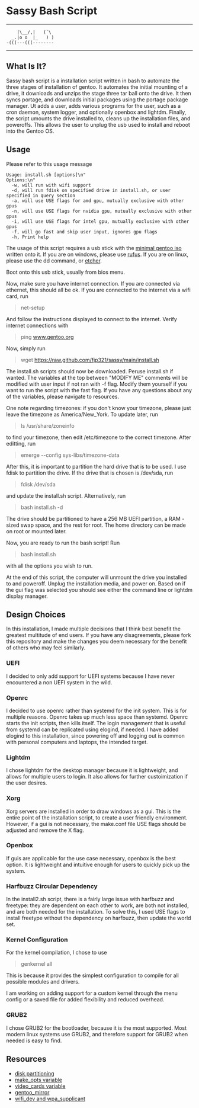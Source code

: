 # Sassy Bash Script
---

        |\__/,|   (`\
      _.|o o  |_   ) )
    -(((---(((--------

---
## What Is It?

Sassy bash script is a installation script written in bash to automate the three stages of installation of gentoo. It automates the initial mounting of a drive, it downloads and unzips the stage three tar ball onto the drive. It then syncs portage, and downloads initial packages using the portage package manager. Ut adds a user, adds various programs for the user, such as a cron daemon, system logger, and optionally openbox and lightdm. Finally, the script umounts the drive installed to, cleans up the installation files, and poweroffs. This allows the user to unplug the usb used to install and reboot into the Gentoo OS.

## Usage

Please refer to this usage message

    Usage: install.sh [options]\n"
    Options:\n"
      -w, will run with wifi support
      -d, will run fdisk on specified drive in install.sh, or user specified in query section
      -a, will use USE flags for amd gpu, mutually exclusive with other gpus
      -n, will use USE flags for nvidia gpu, mutually exclusive with other gpus
      -i, will use USE flags for intel gpu, mutually exclusive with other gpus
      -f, will go fast and skip user input, ignores gpu flags
      -h, Print help

The usage of this script requires a usb stick with the [minimal gentoo iso](https://www.gentoo.org/downloads/) written onto it. If you are on windows, please use [rufus](https://rufus.ie/en/). If you are on linux, please use the dd command, or [etcher](https://www.balena.io/etcher/).

Boot onto this usb stick, usually from bios menu.

Now, make sure you have internet connection. If you are connected via ethernet, this should all be ok. If you are connected to the internet via a wifi card, run 

> net-setup

And follow the instructions displayed to connect to the internet. Verify internet connections with 

> ping www.gentoo.org

Now, simply run

> wget https://raw.github.com/fjp321/sassy/main/install.sh

The install.sh scripts should now be downloaded. Peruse install.sh if wanted. The variables at the top between "MODIFY ME" comments will be modified with user input if not ran with -f flag. Modify them yourself if you want to run the script with the fast flag. If you have any questions about any of the variables, please navigate to resources. 

One note regarding timezones: if you don't know your timezone, please just leave the timezone as America/New_York. To update later, run 
> ls /usr/share/zoneinfo

to find your timezone, then edit /etc/timezone to the correct timezone. After editting, run 
> emerge --config sys-libs/timezone-data

After this, it is important to partition the hard drive that is to be used. I use fdisk to partition the drive. If the drive that is chosen is /dev/sda, run 

> fdisk /dev/sda

and update the install.sh script. Alternatively, run 

> bash install.sh -d

The drive should be partitioned to have a 256 MB UEFI partition, a RAM - sized swap space, and the rest for root. The home directory can be made on root or mounted later. 

Now, you are ready to run the bash script! Run

> bash install.sh

with all the options you wish to run. 

At the end of this script, the computer will unmount the drive you installed to and poweroff. Unplug the installation media, and power on. Based on if the gui flag was selected you should see either the command line or lightdm display manager.

## Design Choices

In this installation, I made multiple decisions that I think best benefit the greatest multitude of end users. If you have any disagreements, please fork this repository and make the changes you deem necessary for the benefit of others who may feel similarly. 

### UEFI

I decided to only add support for UEFI systems because I have never encountered a non UEFI system in the wild. 

### Openrc

I decided to use openrc rather than systemd for the init system. This is for multiple reasons. Openrc takes up much less space than systemd. Openrc starts the init scripts, then kills itself. The login management that is useful from systemd can be replicated using elogind, if needed. I have added elogind to this installation, since powering off and logging out is common with personal computers and laptops, the intended target.

### Lightdm

I chose lightdm for the desktop manager because it is lightweight, and allows for multiple users to login. It also allows for further custoimization if the user desires. 

### Xorg

Xorg servers are installed in order to draw windows as a gui. This is the entire point of the installation script, to create a user friendly environment. However, if a gui is not necessary, the make.conf file USE flags should be adjusted and remove the X flag. 

### Openbox

If guis are applicable for the use case necessary, openbox is the best option. It is lightweight and intuitive enough for users to quickly pick up the system. 

### Harfbuzz Circular Dependency

In the install2.sh script, there is a fairly large issue with harfbuzz and freetype: they are dependent on each other to work, are both not installed, and are both needed for the installation. To solve this, I used USE flags to install freetype without the dependency on harfbuzz, then update the world set. 

### Kernel Configuration

For the kernel compilation, I chose to use 
> genkernel all

This is because it provides the simplest configuration to compile for all possible modules and drivers. 

I am working on adding support for a custom kernel through the menu config or a saved file for added flexibility and reduced overhead. 

### GRUB2

I chose GRUB2 for the bootloader, because it is the most supported. Most modern linux systems use GRUB2, and therefore support for GRUB2 when needed is easy to find. 

## Resources

- [disk partitioning](https://wiki.gentoo.org/wiki/Handbook:AMD64/Installation/Disks#Partitioning_the_disk_with_GPT_for_UEFI)
- [make_opts variable](https://wiki.gentoo.org/wiki/MAKEOPTS)
- [video_cards variable](https://wiki.gentoo.org/wiki//etc/portage/make.conf#VIDEO_CARDS)
- [gentoo_mirror](https://wiki.gentoo.org/wiki/GENTOO_MIRRORS)
- [wifi_dev and wpa_supplicant](https://wiki.gentoo.org/wiki/Wpa_supplicant)
